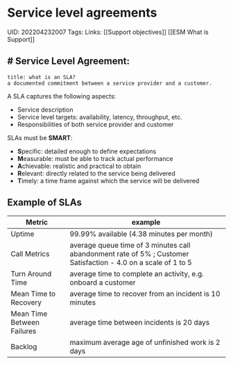 # Service level agreements
UID: 202204232007
Tags:
Links: [[Support objectives]] [[ESM What is Support]]

## # Service Level Agreement:
```ad-abstract
title: what is an SLA?
a documented commitment between a service provider and a customer.
```

A SLA captures the following aspects:

- Service description
- Service level targets: availability, latency, throughput, etc.
- Responsibilities of both service provider and customer

SLAs must be **SMART**:

- **S**pecific: detailed enough to define expectations
- **M**easurable: must be able to track actual performance
- **A**chievable: realistic and practical to obtain
- **R**elevant: directly related to the service being delivered
- **T**imely: a time frame against which the service will be delivered

## Example of SLAs
| Metric                     | example                                                                                                        |
| -------------------------- | -------------------------------------------------------------------------------------------------------------- |
| Uptime                     | 99.99% available (4.38 minutes per month)                                                                      |
| Call Metrics               | average queue time of 3 minutes call abandonment rate of 5% ; Customer Satisfaction - 4.0 on a scale of 1 to 5 |
| Turn Around Time           | average time to complete an activity, e.g. onboard a customer                                                  |
| Mean Time to Recovery      | average time to recover from an incident is 10 minutes                                                         |
| Mean Time Between Failures | average time between incidents is 20 days                                                                      |
| Backlog                    | maximum average age of unfinished work is 2 days                                                               |
